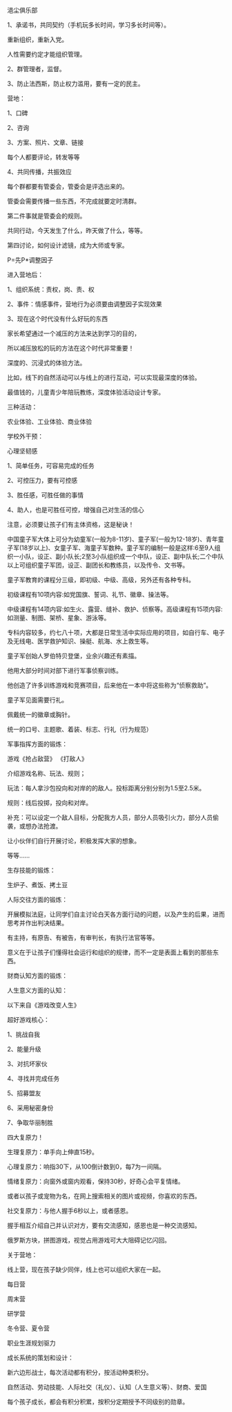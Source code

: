 浥尘俱乐部



1、承诺书，共同契约（手机玩多长时间，学习多长时间等）。

重新组织，重新入党。

人性需要约定才能组织管理。

2、群管理者，监督。

3、防止法西斯，防止权力滥用，要有一定的民主。



营地：

1、口碑

2、咨询

3、方案、照片、文章、链接

每个人都要评论，转发等等

4、共同传播，共振效应



每个群都要有管委会，管委会是评选出来的。

管委会需要传播一些东西，不完成就要定时清群。

第二件事就是管委会的规则。

共同行动，今天发生了什么，昨天做了什么，等等。

第四讨论，如何设计滤镜，成为大师或专家。







P=先P*调整因子



进入营地后：

1、组织系统：责权，岗、责、权

2、事件：情感事件，营地行为必须要由调整因子实现效果

3、现在这个时代没有什么好玩的东西

家长希望通过一个减压的方法来达到学习的目的，

所以减压放松的玩的方法在这个时代非常重要！

深度的、沉浸式的体验方法。

比如，线下的自然活动可以与线上的进行互动，可以实现最深度的体验。

最值钱的，儿童青少年陪玩教练，深度体验活动设计专家。



三种活动：

农业体验、工业体验、商业体验



学校外干预：

心理坚韧感

1、简单任务，可容易完成的任务

2、可控压力，要有可控感

3、胜任感，可胜任做的事情

4、助人，也是可胜任可控，增强自己对生活的信心

注意，必须要让孩子们有主体资格，这是秘诀！









中国童子军大体上可分为幼童军(一般为8-11岁)、童子军(一般为12-18岁)、青年童子军(18岁以上)、女童子军、海童子军数种。童子军的编制一般是这样:6至9人组织一小队，设正、副小队长;2至3小队组织成一个中队，设正、副中队长;二个中队以上可组织童子军团，设正、副团长和教练员，以及传令、文书等。 



童子军教育的课程分三级，即初级、中级、高级，另外还有各种专科。

初级课程有10项内容:如党国旗、誓词、礼节、徽章、操法等。

中级课程有14项内容:如生火、露营、缝补、救护、侦察等。高级课程有15项内容:如测量、制图、架桥、星象、游泳等。

专科内容较多，约七八十项，大都是日常生活中实际应用的项目，如自行车、电子及无线电、医学救护知识、操艇、航海、水上救生等。 



童子军创始人罗伯特贝登堡，业余兴趣还有素描。

他用大部分时间对部下进行军事侦察训练。

他创造了许多训练游戏和竞赛项目，后来他在一本中将这些称为“侦察救助”。



童子军见面需要行礼。

佩戴统一的徽章或胸针。



统一的口号、主题歌、着装、标志、行礼（行为规范）







军事指挥方面的锻炼：

游戏《抢占敌营》 《打敌人》

介绍游戏名称、玩法、规则；

玩法：每人拿沙包投向和对岸的的敌人。投标距离分别分别为1.5至2.5米。

规则：线后投掷，投向和对岸。

补充：可以设定一个敌人目标，分配我方人员，部分人员吸引火力，部分人员偷袭，或想办法抢渡。

让小伙伴们自行开展讨论，积极发挥大家的想象。

等等……



生存技能的锻炼：

生炉子、煮饭、拷土豆



人际交往方面的锻炼：

开展模拟法庭，让同学们自主讨论白天各方面行动的问题，以及产生的后果，进而思考并作出判决结果。

有主持，有原告、有被告，有审判长，有执行法官等等。

意义在于让孩子们懂得社会运行和组织的规律，而不一定是表面上看到的那些东西。



财商认知方面的锻炼：





人生意义方面的认知：





以下来自《游戏改变人生》

超好游戏核心：

1、挑战自我

2、能量升级

3、对抗坏家伙

4、寻找并完成任务

5、招募盟友

6、采用秘密身份

7、争取华丽制胜



四大复原力！

生理复原力：单手向上伸直15秒。

心理复原力：响指30下，从100倒计数到0，每7为一间隔。

情绪复原力：向窗外或窗内观看，保持30秒，好奇心会平复情绪。

或者以孩子或宠物为名，在网上搜索相关的图片或视频，你喜欢的东西。

社交复原力：与他人握手6秒以上，或者感恩。

握手相互介绍自己并认识对方，要有交流感知，感恩也是一种交流感知。



俄罗斯方块，拼图游戏，视觉占用游戏可大大阻碍记忆闪回。





关于营地：

线上营，现在孩子缺少同伴，线上也可以组织大家在一起。

每日营

周末营

研学营

冬令营、夏令营

职业生涯规划驱力



成长系统的策划和设计：

新六边形战士，每次活动都有积分，按活动种类积分。

自然活动、劳动技能、人际社交（礼仪）、认知（人生意义等）、财商、爱国

每个孩子成长，都会有积分积累，按积分定期授予不同级别的勋章。


